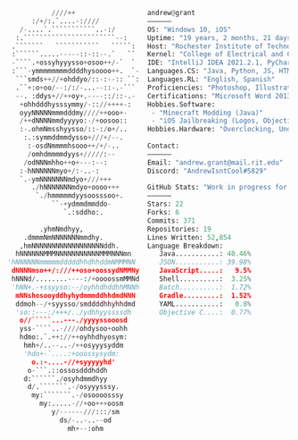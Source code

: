 ```python
           ////++                  andrew@grant
      :/+/:.`....-:////            ——————
   /-....`.```````````..-:/        OS: "Windows 10, iOS"
  :.```````````````````````--:     Uptime: "19 years, 2 months, 21 days"
 .```````   ```````````   `````:   Host: "Rochester Institute of Technology (RIT)"
 :``````.....-----::-::--.`   ``   Kernel: "College of Electrical and Computer Engineering Technology"
 -````.+ossyhyyysso+osoo++/-`  `   IDE: "IntelliJ IDEA 2021.2.1, PyCharm 2020.2, Brackets 1.14.2"
 :```-ymmmmmmmmddddhysoooo++.  `-  Languages.CS: "Java, Python, JS, HTML, CSS"
  ```smds++//+ohddyo/::-:--:: ``:  Languages.RL: "English, Spanish"
  .``+:o+oo/--:/:/-...--::-.-```   Proficiencies: "Photoshop, Illustrator, Word, Excel"
  --. :ddys+//++oy+.----::/::-.-   Certifications: "Microsoft Word 2013, WISE Financial Literacy"
   +ohhdddhysssymmy/-:://++++-:    Hobbies.Software:
   oyyNNNNNmmmdddmy////++ooo+-      - "Minecraft Modding (Java)"
   /++dNNNNmmdyyyyo:-/+oosoo::      - "iOS Jailbreaking (Logos, Objective-C)"
   :-.ohmNmsshyysso/::-:/o+/..     Hobbies.Hardware: "Overclocking, Undervolting"
    :.:symmddmmdysso+///+/--.      
     :-osdNmmmmhsooo++/+/-..       Contact:
     /omhdmmmmdyys+/////:--        ——————
    /odNNNmhho++o+---:--:          Email: "andrew.grant@mail.rit.edu"
   :-hNNNNNNmyo+/:-..-:            Discord: "AndrewIsntCool#5829"
   `.-ymNNNNNNNmdyo+///+++         
      ./hNNNNNNNmdyo+oooo+++       GitHub Stats: "Work in progress for now, will be fully automated later"
       `./hmmmmmdyysoosssoo+.      ——————
           ``-+ydmmdmmddo-         Stars: 22
              `.:sddho:.           Forks: 6
                                   Commits: 371
        .yhmNmdhyy,                Repositories: 19
    .dmmmNmNNNNNNNmmdhy.           Lines Written: 52,854
   ,hmNNNNNNNNNNNNNNNNNNddh.       Language Breakdown:
  hNNNNNNMMMNNNNNNNNNNNMMMNNNmn       Java...........: 40.46%
'hNNNNNNmmmmmdddddhhdhhddmNMMMNN      JSON...........: 39.98%
 dNNNNmso++/:///++oso+oossydNMMNy     JavaScript.....:   9.5%
 hNNNd/........----:/+oooossmMMNd     Shell..........:  3.25%
 'hNN+.-+ssyyso:--/oyhhdhddhhMNNh     Batch..........:  1.72%
  mNNshosooyddhyhydmmmddhhdmdNNN      Gradle.........:  1.52%
  ddmoh--/+syysso/smddddhhyhhdmd      YAML...........:   0.8%
  'so::---:/+++/../ydhhyyssssdh       Objective C....:  0.77%
   o//`````...---./yyyyssooosd     
   yss-````..-////ohdysoo+oohh     
   hdmo:.`.++://++oyhhdhyosym:     
    hmh+/..--..-/++osyyysyddm      
    'hdo+-`....:+ooossysydm:       
      o.:-....-//+syyyyyhd'        
     o-```.::ossosdddhddh          
    d:``````./osyhdmmdhyy          
     d/.```````.-/osyyysssy.       
      my:```````.-/osoooosssy      
        my:.....-//+oo+++oosm      
           y/------///:::/sm       
             ds/-..-..--od         
               mh+--:ohm           
```
